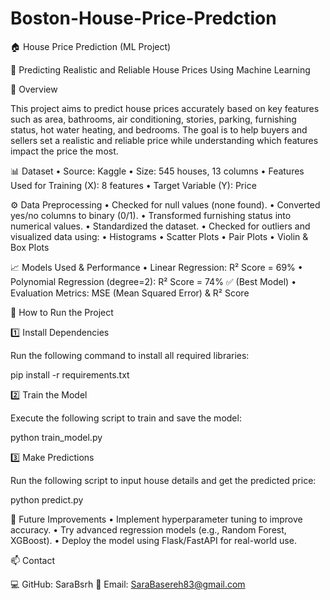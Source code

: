 # Boston-House-Price-Predction

🏠 House Price Prediction (ML Project)

📌 Predicting Realistic and Reliable House Prices Using Machine Learning

📖 Overview

This project aims to predict house prices accurately based on key features such as area, bathrooms, air conditioning, stories, parking, furnishing status, hot water heating, and bedrooms. The goal is to help buyers and sellers set a realistic and reliable price while understanding which features impact the price the most.

📊 Dataset
	•	Source: Kaggle
	•	Size: 545 houses, 13 columns
	•	Features Used for Training (X): 8 features
	•	Target Variable (Y): Price

⚙️ Data Preprocessing
	•	Checked for null values (none found).
	•	Converted yes/no columns to binary (0/1).
	•	Transformed furnishing status into numerical values.
	•	Standardized the dataset.
	•	Checked for outliers and visualized data using:
	•	Histograms
	•	Scatter Plots
	•	Pair Plots
	•	Violin & Box Plots

📈 Models Used & Performance
	•	Linear Regression: R² Score = 69%
	•	Polynomial Regression (degree=2): R² Score = 74% ✅ (Best Model)
	•	Evaluation Metrics: MSE (Mean Squared Error) & R² Score

🚀 How to Run the Project

1️⃣ Install Dependencies

Run the following command to install all required libraries:

pip install -r requirements.txt

2️⃣ Train the Model

Execute the following script to train and save the model:

python train_model.py

3️⃣ Make Predictions

Run the following script to input house details and get the predicted price:

python predict.py

🔧 Future Improvements
	•	Implement hyperparameter tuning to improve accuracy.
	•	Try advanced regression models (e.g., Random Forest, XGBoost).
	•	Deploy the model using Flask/FastAPI for real-world use.

📫 Contact

💻 GitHub: SaraBsrh
📧 Email: SaraBasereh83@gmail.com

